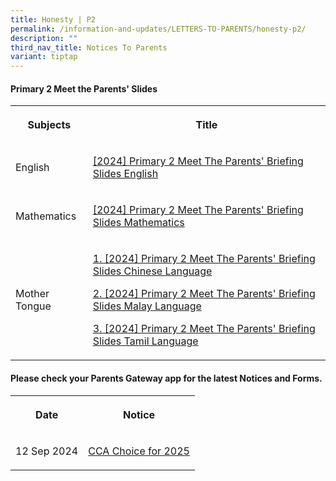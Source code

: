```yaml
---
title: Honesty | P2
permalink: /information-and-updates/LETTERS-TO-PARENTS/honesty-p2/
description: ""
third_nav_title: Notices To Parents
variant: tiptap
---
```

<h4>Primary 2 Meet the Parents' Slides</h4>
<table style="minWidth: 50px">
<colgroup>
<col>
<col>
</colgroup>
<tbody>
<tr>
<th rowspan="1" colspan="1">
<p>Subjects</p>
</th>
<th rowspan="1" colspan="1">
<p>Title</p>
</th>
</tr>
<tr>
<td rowspan="1" colspan="1">
<p>English</p>
</td>
<td rowspan="1" colspan="1">
<p><a href="https://youtu.be/U9EV-YlT2QQ" rel="noopener noreferrer nofollow" target="_blank">[2024] Primary 2 Meet The Parents' Briefing Slides English</a>
</p>
</td>
</tr>
<tr>
<td rowspan="1" colspan="1">
<p>Mathematics</p>
</td>
<td rowspan="1" colspan="1">
<p><a href="https://youtu.be/B1aiKueXEj0" rel="noopener noreferrer nofollow" target="_blank">[2024] Primary 2 Meet The Parents' Briefing Slides Mathematics</a>
</p>
</td>
</tr>
<tr>
<td rowspan="1" colspan="1">
<p>Mother Tongue</p>
</td>
<td rowspan="1" colspan="1">
<p><a href="https://youtu.be/MXADcRicF8s" rel="noopener noreferrer nofollow" target="_blank">1. [2024] Primary 2 Meet The Parents' Briefing Slides Chinese Language</a>
</p>
<p><a href="https://youtu.be/H1svY5ZomJY" rel="noopener noreferrer nofollow" target="_blank">2. [2024] Primary 2 Meet The Parents' Briefing Slides Malay Language</a>
</p>
<p><a href="https://youtu.be/aK38xzU46N8" rel="noopener noreferrer nofollow" target="_blank">3. [2024] Primary 2 Meet The Parents' Briefing Slides Tamil Language</a>
</p>
</td>
</tr>
</tbody>
</table>
<p></p>
<h4>Please check your <strong>Parents Gateway</strong> app for the latest Notices and Forms.</h4>
<table style="minWidth: 50px">
<colgroup>
<col>
<col>
</colgroup>
<tbody>
<tr>
<th rowspan="1" colspan="1">
<p>Date</p>
</th>
<th rowspan="1" colspan="1">
<p>Notice</p>
</th>
</tr>
<tr>
<td rowspan="1" colspan="1">
<p>12 Sep 2024</p>
</td>
<td rowspan="1" colspan="1">
<p><a href="/files/Letter to parents/Term 4/073_CCA_Recruitment_Exercise_for_P2.pdf" rel="noopener nofollow" target="_blank">CCA Choice for 2025</a>
</p>
</td>
</tr>
</tbody>
</table>
<p></p>